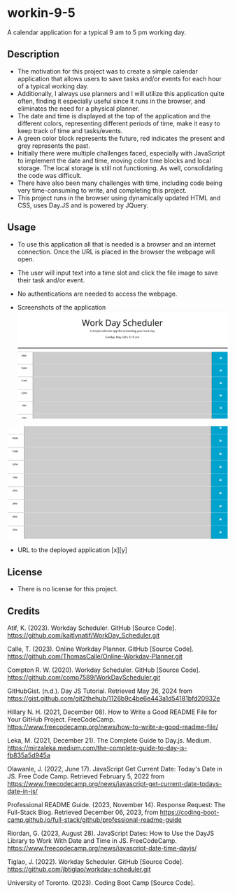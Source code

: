 # workin-9-5
A calendar application for a typical 9 am to 5 pm working day.

## Description
- The motivation for this project was to create a simple calendar application that allows users to save tasks and/or events for each hour of a typical working day. 
- Additionally, I always use planners and I will utilize this application quite often, finding it especially useful since it runs in the browser, and eliminates the need for a physical planner. 
- The date and time is displayed at the top of the application and the different colors, representing different periods of time, make it easy to keep track of time and tasks/events. 
- A green color block represents the future, red indicates the present and grey represents the past. 
- Initially there were multiple challenges faced, especially with JavaScript to implement the date and time, moving color time blocks and local storage. The local storage is still not functioning. As well, consolidating the code was difficult. 
- There have also been many challenges with time, including code being very time-consuming to write, and completing this project.
- This project runs in the browser using dynamically updated HTML and CSS, uses Day.JS and is powered by JQuery. 

## Usage
- To use this application all that is needed is a browser and an internet connection. Once the URL is placed in the browser the webpage will open.
- The user will input text into a time slot and click the file image to save their task and/or event. 
- No authentications are needed to access the webpage.

- Screenshots of the application
![Image of work day scheduler in browser showing the current day, date, time and 9 am to 2 pm grey colour blocks](.//Assets/images/screenshot1.png)

![Image of work day scheduler in browser showing 10 am to 5 pm grey colour blocks](.//Assets/images/screenshot2.png)

- URL to the deployed application
[x][y]

## License
- There is no license for this project. 

## Credits

Atif, K. (2023). Workday Scheduler. GitHub [Source Code]. https://github.com/kaitlynatif/WorkDay_Scheduler.git

Calle, T. (2023). Online Workday Planner. GitHub [Source Code]. https://github.com/ThomasCalle/Online-Workday-Planner.git

Compton R. W. (2020). Workday Scheduler. GitHub [Source Code]. https://github.com/comp7589/WorkDayScheduler.git

GitHubGist. (n.d.). Day JS Tutorial. Retrieved May 26, 2024 from https://gist.github.com/git2thehub/1126b9c4be6e443a1d54181bfd20932e

Hillary N. H. (2021, December 08). How to Write a Good README File for Your GitHub Project. FreeCodeCamp. https://www.freecodecamp.org/news/how-to-write-a-good-readme-file/

Leka, M. (2021, December 21). The Complete Guide to Day.js. Medium. https://mirzaleka.medium.com/the-complete-guide-to-day-js-fb835a5d945a

Olawanle, J. (2022, June 17). JavaScript Get Current Date: Today's Date in JS. Free Code Camp. Retrieved February 5, 2022 from https://www.freecodecamp.org/news/javascript-get-current-date-todays-date-in-js/

Professional README Guide. (2023, November 14). Response Request: The Full-Stack Blog. Retrieved December 06, 2023, from https://coding-boot-camp.github.io/full-stack/github/professional-readme-guide

Riordan, G. (2023, August 28). JavaScript Dates: How to Use the DayJS Library to Work With Date and Time in JS. FreeCodeCamp. https://www.freecodecamp.org/news/javascript-date-time-dayjs/

Tiglao, J. (2022). Workday Scheduler. GitHub [Source Code]. https://github.com/jbtiglao/workday-scheduler.git

University of Toronto. (2023). Coding Boot Camp [Source Code].